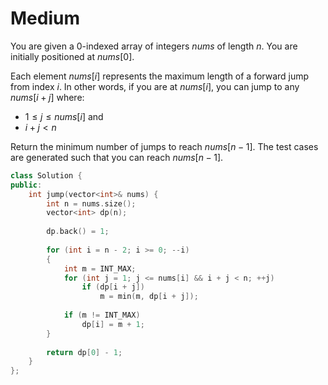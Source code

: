 # Medium

You are given a 0-indexed array of integers $nums$ of length $n$. You are initially positioned at $nums[0]$.

Each element $nums[i]$ represents the maximum length of a forward jump from index $i$. In other words, if you are at $nums[i]$, you can jump to any $nums[i + j]$ where:

- $1 \leq j \leq nums[i]$ and
- $i + j < n$

Return the minimum number of jumps to reach $nums[n - 1]$. The test cases are generated such that you can reach $nums[n - 1]$.

```cpp
class Solution {
public:
    int jump(vector<int>& nums) {
        int n = nums.size();
        vector<int> dp(n);
        
        dp.back() = 1;
        
        for (int i = n - 2; i >= 0; --i)
        {
            int m = INT_MAX;
            for (int j = 1; j <= nums[i] && i + j < n; ++j)
                if (dp[i + j])
                    m = min(m, dp[i + j]);
            
            if (m != INT_MAX)
                dp[i] = m + 1;
        }
        
        return dp[0] - 1;
    }
};
```
